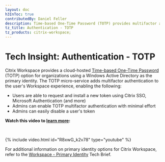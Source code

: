 ```yaml
---
layout: doc
h3InToc: true
contributedBy: Daniel Feller
description: Time-based One-Time Password (TOTP) provides multifactor authentication to the user's Workspace experience.
tz_title: Authentication - TOTP
tz_products: citrix-workspace;
---
```

# Tech Insight: Authentication - TOTP

Citrix Workspace provides a cloud-hosted [Time-based One-Time Password](/en-us/tech-zone/learn/tech-briefs/workspace-identity.html#active-directory-with-totp) (TOTP) option for organizations using a Windows Active Directory as the primary identity. The TOTP micro-service adds multifactor authentication to the user's Workspace experience, enabling the following:

-  Users are able to request and install a new token using Citrix SSO, Microsoft Authentication (and more)
-  Admins can enable TOTP multifactor authentication with minimal effort
-  Admins can easily disable a user's token

**Watch this video to [learn more](https://www.youtube.com/watch?v=R8xwG_k2v78):**

&nbsp;

{% include video.html id="R8xwG_k2v78" type="youtube" %}

For additional information on primary identity options for Citrix Workspace, refer to the [Workspace - Primary Identity](/en-us/tech-zone/learn/tech-briefs/workspace-identity.html) Tech Brief.
